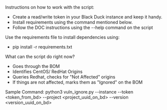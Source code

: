 Instructions on how to work with the script:

- Create a read/write token in your Black Duck instance and keep it handy.
- Install requirements using the command mentioned below. 
- Follow the DOC instructions using the --help command on the script 

Use the requirements file to install dependencies using:
- pip install -r requirements.txt

What can the script do right now? 

- Goes through the BOM
- Identifies CentOS/ RedHat Origins
- Queries Redhat, checks for "Not Affected" origins
- If things are not affected, marks them as "Ignored" on the BOM

Sample Command:
python3 vuln_ignore.py --instance <host> --token <token_from_bd> --project <project_uuid_on_bd> --version <version_uuid_on_bd>